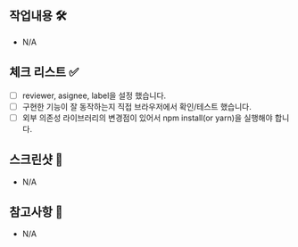 <!-- 각 항목에 해당되는 내용이 있으면 N/A를 삭제하고 대체해 주세요! (없으면 그냥 두시면 됩니다.) -->

## 작업내용 🛠

<!-- assignee의 의도를 reviewer가 잘 파악할 수 있도록 PR의 목적을 잘 요약해서 작성합니다. -->

- N/A

## 체크 리스트 ✅

<!-- 체크 리스트에 해당 하는 부분을 체크해줍니다. -->

- [ ] reviewer, asignee, label을 설정 했습니다.
- [ ] 구현한 기능이 잘 동작하는지 직접 브라우저에서 확인/테스트 했습니다.
- [ ] 외부 의존성 라이브러리의 변경점이 있어서 npm install(or yarn)을 실행해야 합니다.

## 스크린샷 🌠

<!-- UI 확인을 위해 실행한 화면이 있다면 추가합니다. -->

- N/A

## 참고사항 📖

<!-- 구현하면서 참고했던 문서(외부 아티클, 테크스펙, 제품스펙, 디자인) 등의 링크가 있다면 추가합니다. -->

- N/A
